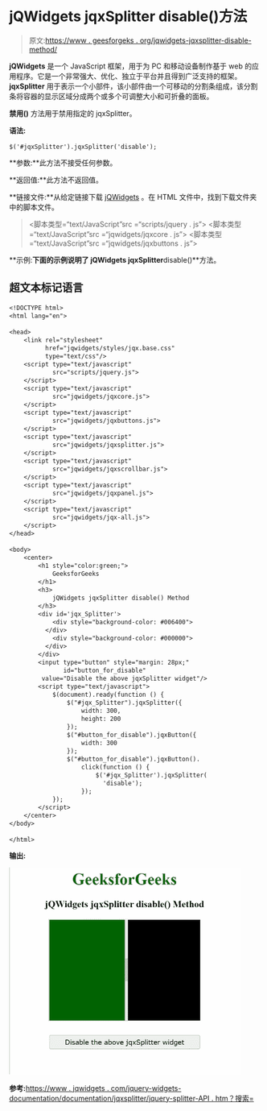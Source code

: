 # jQWidgets jqxSplitter disable()方法

> 原文:[https://www . geesforgeks . org/jqwidgets-jqxsplitter-disable-method/](https://www.geeksforgeeks.org/jqwidgets-jqxsplitter-disable-method/)

**jQWidgets** 是一个 JavaScript 框架，用于为 PC 和移动设备制作基于 web 的应用程序。它是一个非常强大、优化、独立于平台并且得到广泛支持的框架。 **jqxSplitter** 用于表示一个小部件，该小部件由一个可移动的分割条组成，该分割条将容器的显示区域分成两个或多个可调整大小和可折叠的面板。

**禁用()** 方法用于禁用指定的 jqxSplitter。

**语法:**

```
$('#jqxSplitter').jqxSplitter('disable');
```

**参数:**此方法不接受任何参数。

**返回值:**此方法不返回值。

**链接文件:**从给定链接下载 [jQWidgets](https://www.jqwidgets.com/download/) 。在 HTML 文件中，找到下载文件夹中的脚本文件。

> <link rel="”stylesheet”" href="”jqwidgets/styles/jqx.base.css”" type="”text/css”/">
> <脚本类型=“text/JavaScript”src =“scripts/jquery . js”></script>
> <脚本类型=“text/JavaScript”src =“jqwidgets/jqxcore . js”></script>
> <脚本类型=“text/JavaScript”src =“jqwidgets/jqxbuttons . js”>

**示例:**下面的示例说明了 jQWidgets jqxSplitter**disable()**方法。

## 超文本标记语言

```
<!DOCTYPE html>
<html lang="en">

<head>
    <link rel="stylesheet" 
          href="jqwidgets/styles/jqx.base.css" 
          type="text/css"/>
    <script type="text/javascript" 
            src="scripts/jquery.js">
    </script>
    <script type="text/javascript" 
            src="jqwidgets/jqxcore.js">
    </script>
    <script type="text/javascript" 
            src="jqwidgets/jqxbuttons.js">
    </script>
    <script type="text/javascript" 
            src="jqwidgets/jqxsplitter.js">
    </script>
    <script type="text/javascript" 
            src="jqwidgets/jqxscrollbar.js">
    </script>
    <script type="text/javascript" 
            src="jqwidgets/jqxpanel.js">
    </script>
    <script type="text/javascript" 
            src="jqwidgets/jqx-all.js">
    </script>
</head>

<body>
    <center>
        <h1 style="color:green;">
            GeeksforGeeks
        </h1>
        <h3>
            jQWidgets jqxSplitter disable() Method
        </h3>
        <div id='jqx_Splitter'>
            <div style="background-color: #006400">
          </div>
            <div style="background-color: #000000">
          </div>
        </div>
        <input type="button" style="margin: 28px;" 
               id="button_for_disable"
         value="Disable the above jqxSplitter widget"/>
        <script type="text/javascript">
            $(document).ready(function () {
                $("#jqx_Splitter").jqxSplitter({
                    width: 300,
                    height: 200
                });
                $("#button_for_disable").jqxButton({
                    width: 300
                });
                $("#button_for_disable").jqxButton().
                    click(function () {
                        $('#jqx_Splitter').jqxSplitter(
                          'disable');
                    });
            });
        </script>
    </center>
</body>

</html>
```

**输出:**

![](img/0d78229ffc2b2999bb7a1b48cacaf9b0.png)

**参考:**[https://www . jqwidgets . com/jquery-widgets-documentation/documentation/jqxsplitter/jquery-splitter-API . htm？搜索=](https://www.jqwidgets.com/jquery-widgets-documentation/documentation/jqxsplitter/jquery-splitter-api.htm?search=)